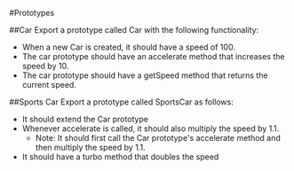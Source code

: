 #Prototypes

##Car
Export a prototype called Car with the following functionality:
- When a new Car is created, it should have a speed of 100.
- The car prototype should have an accelerate method that increases the speed by 10.
- The car prototype should have a getSpeed method that returns the current speed.

##Sports Car
Export a prototype called SportsCar as follows:
- It should extend the Car prototype
- Whenever accelerate is called, it should also multiply the speed by 1.1.
    - Note: It should first call the Car prototype's accelerate method and then multiply the speed by 1.1.
- It should have a turbo method that doubles the speed